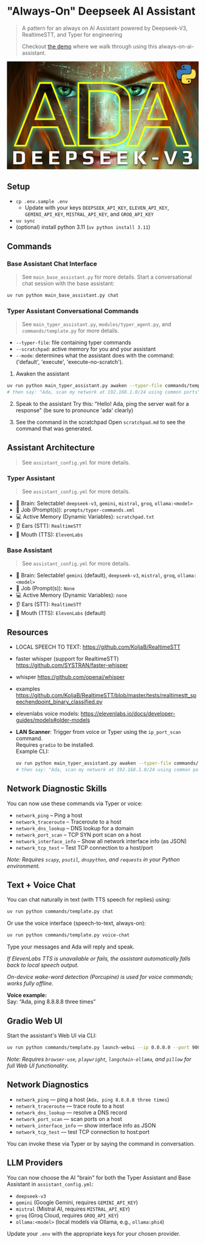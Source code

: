 # "Always-On" Deepseek AI Assistant
> A pattern for an always on AI Assistant powered by Deepseek-V3, RealtimeSTT, and Typer for engineering
>
> Checkout [the demo](https://youtu.be/zoBwIi4ZiTA) where we walk through using this always-on-ai-assistant.

![ada-deepseek-v3.png](./images/ada-deepseek-v3.png)

## Setup
- `cp .env.sample .env`
  - Update with your keys `DEEPSEEK_API_KEY`, `ELEVEN_API_KEY`, `GEMINI_API_KEY`, `MISTRAL_API_KEY`, and `GROQ_API_KEY`
- `uv sync`
- (optional) install python 3.11 (`uv python install 3.11`)


## Commands

### Base Assistant Chat Interface
> See `main_base_assistant.py` for more details.
Start a conversational chat session with the base assistant:

```bash
uv run python main_base_assistant.py chat
```

### Typer Assistant Conversational Commands
> See `main_typer_assistant.py`, `modules/typer_agent.py`, and `commands/template.py` for more details.

- `--typer-file`: file containing typer commands
- `--scratchpad`: active memory for you and your assistant
- `--mode`: determines what the assistant does with the command: ('default', 'execute', 'execute-no-scratch').

1. Awaken the assistant
```bash
uv run python main_typer_assistant.py awaken --typer-file commands/template.py --scratchpad scratchpad.md --mode execute
# then say: "Ada, scan my network at 192.168.1.0/24 using common ports"
```

2. Speak to the assistant
Try this:
"Hello! Ada, ping the server wait for a response" (be sure to pronounce 'ada' clearly)

3. See the command in the scratchpad
Open `scratchpad.md` to see the command that was generated.

## Assistant Architecture
> See `assistant_config.yml` for more details.

### Typer Assistant
> See `assistant_config.yml` for more details.
- 🧠 Brain: Selectable! `deepseek-v3`, `gemini`, `mistral`, `groq`, `ollama:<model>`
- 📝 Job (Prompt(s)): `prompts/typer-commands.xml`
- 💻 Active Memory (Dynamic Variables): `scratchpad.txt`
- 👂 Ears (STT): `RealtimeSTT`
- 🎤 Mouth (TTS): `ElevenLabs`

### Base Assistant
> See `assistant_config.yml` for more details.
- 🧠 Brain: Selectable! `gemini` (default), `deepseek-v3`, `mistral`, `groq`, `ollama:<model>`
- 📝 Job (Prompt(s)): `None`
- 💻 Active Memory (Dynamic Variables): `none`
- 👂 Ears (STT): `RealtimeSTT`
- 🎤 Mouth (TTS): `ElevenLabs` (default)


## Resources
- LOCAL SPEECH TO TEXT: https://github.com/KoljaB/RealtimeSTT
- faster whisper (support for RealtimeSTT) https://github.com/SYSTRAN/faster-whisper
- whisper https://github.com/openai/whisper
- examples https://github.com/KoljaB/RealtimeSTT/blob/master/tests/realtimestt_speechendpoint_binary_classified.py
- elevenlabs voice models: https://elevenlabs.io/docs/developer-guides/models#older-models

- **LAN Scanner**: Trigger from voice or Typer using the `ip_port_scan` command.  
  Requires `gradio` to be installed.  
  Example CLI:
  ```bash
  uv run python main_typer_assistant.py awaken --typer-file commands/template.py --scratchpad scratchpad.md --mode execute
  # then say: "Ada, scan my network at 192.168.1.0/24 using common ports"
  ```

## Network Diagnostic Skills

You can now use these commands via Typer or voice:
- `network_ping` – Ping a host
- `network_traceroute` – Traceroute to a host
- `network_dns_lookup` – DNS lookup for a domain
- `network_port_scan` – TCP SYN port scan on a host
- `network_interface_info` – Show all network interface info (as JSON)
- `network_tcp_test` – Test TCP connection to a host/port

_Note: Requires `scapy`, `psutil`, `dnspython`, and `requests` in your Python environment._

## Text + Voice Chat

You can chat naturally in text (with TTS speech for replies) using:

```bash
uv run python commands/template.py chat
```

Or use the voice interface (speech-to-text, always-on):

```bash
uv run python commands/template.py voice-chat
```

Type your messages and Ada will reply and speak.

_If ElevenLabs TTS is unavailable or fails, the assistant automatically falls back to local speech output._

_On-device wake-word detection (Porcupine) is used for voice commands; works fully offline._

**Voice example:**  
Say: “Ada, ping 8.8.8.8 three times”

## Gradio Web UI

Start the assistant's Web UI via CLI:

```bash
uv run python commands/template.py launch-webui --ip 0.0.0.0 --port 9000
```

_Note: Requires `browser-use`, `playwright`, `langchain-ollama`, and `pillow` for full Web UI functionality._

## Network Diagnostics

- `network_ping` — ping a host (`Ada, ping 8.8.8.8 three times`)
- `network_traceroute` — trace route to a host
- `network_dns_lookup` — resolve a DNS record
- `network_port_scan` — scan ports on a host
- `network_interface_info` — show interface info as JSON
- `network_tcp_test` — test TCP connection to host:port

You can invoke these via Typer or by saying the command in conversation.

## LLM Providers

You can now choose the AI "brain" for both the Typer Assistant and Base Assistant in `assistant_config.yml`:
- `deepseek-v3`
- `gemini` (Google Gemini, requires `GEMINI_API_KEY`)
- `mistral` (Mistral AI, requires `MISTRAL_API_KEY`)
- `groq` (Groq Cloud, requires `GROQ_API_KEY`)
- `ollama:<model>` (local models via Ollama, e.g., `ollama:phi4`)

Update your `.env` with the appropriate keys for your chosen provider.